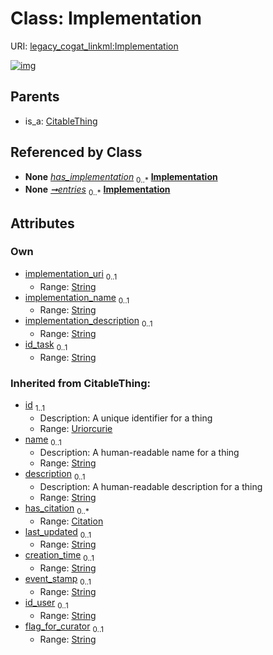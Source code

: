 
# Class: Implementation



URI: [legacy_cogat_linkml:Implementation](https://w3id.org/rwblair/legacy-cogat-linkml/Implementation)


[![img](https://yuml.me/diagram/nofunky;dir:TB/class/[Task]-%20has_implementation%200..*>[Implementation&#124;implementation_uri:string%20%3F;implementation_name:string%20%3F;implementation_description:string%20%3F;id_task:string%20%3F;last_updated(i):string%20%3F;creation_time(i):string%20%3F;event_stamp(i):string%20%3F;id_user(i):string%20%3F;flag_for_curator(i):string%20%3F;id(i):uriorcurie;name(i):string%20%3F;description(i):string%20%3F],[ImplementationCollection]++-%20entries%200..*>[Implementation],[CitableThing]^-[Implementation],[Task],[ImplementationCollection],[Citation],[CitableThing])](https://yuml.me/diagram/nofunky;dir:TB/class/[Task]-%20has_implementation%200..*>[Implementation&#124;implementation_uri:string%20%3F;implementation_name:string%20%3F;implementation_description:string%20%3F;id_task:string%20%3F;last_updated(i):string%20%3F;creation_time(i):string%20%3F;event_stamp(i):string%20%3F;id_user(i):string%20%3F;flag_for_curator(i):string%20%3F;id(i):uriorcurie;name(i):string%20%3F;description(i):string%20%3F],[ImplementationCollection]++-%20entries%200..*>[Implementation],[CitableThing]^-[Implementation],[Task],[ImplementationCollection],[Citation],[CitableThing])

## Parents

 *  is_a: [CitableThing](CitableThing.md)

## Referenced by Class

 *  **None** *[has_implementation](has_implementation.md)*  <sub>0..\*</sub>  **[Implementation](Implementation.md)**
 *  **None** *[➞entries](implementationCollection__entries.md)*  <sub>0..\*</sub>  **[Implementation](Implementation.md)**

## Attributes


### Own

 * [implementation_uri](implementation_uri.md)  <sub>0..1</sub>
     * Range: [String](types/String.md)
 * [implementation_name](implementation_name.md)  <sub>0..1</sub>
     * Range: [String](types/String.md)
 * [implementation_description](implementation_description.md)  <sub>0..1</sub>
     * Range: [String](types/String.md)
 * [id_task](id_task.md)  <sub>0..1</sub>
     * Range: [String](types/String.md)

### Inherited from CitableThing:

 * [id](id.md)  <sub>1..1</sub>
     * Description: A unique identifier for a thing
     * Range: [Uriorcurie](types/Uriorcurie.md)
 * [name](name.md)  <sub>0..1</sub>
     * Description: A human-readable name for a thing
     * Range: [String](types/String.md)
 * [description](description.md)  <sub>0..1</sub>
     * Description: A human-readable description for a thing
     * Range: [String](types/String.md)
 * [has_citation](has_citation.md)  <sub>0..\*</sub>
     * Range: [Citation](Citation.md)
 * [last_updated](last_updated.md)  <sub>0..1</sub>
     * Range: [String](types/String.md)
 * [creation_time](creation_time.md)  <sub>0..1</sub>
     * Range: [String](types/String.md)
 * [event_stamp](event_stamp.md)  <sub>0..1</sub>
     * Range: [String](types/String.md)
 * [id_user](id_user.md)  <sub>0..1</sub>
     * Range: [String](types/String.md)
 * [flag_for_curator](flag_for_curator.md)  <sub>0..1</sub>
     * Range: [String](types/String.md)

